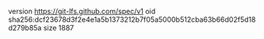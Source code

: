 version https://git-lfs.github.com/spec/v1
oid sha256:dcf23678d3f2e4e1a5b1373212b7f05a5000b512cba63b66d02f5d18d279b85a
size 1887
